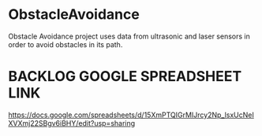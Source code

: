 # ObstacleAvoidance
Obstacle Avoidance project uses data from ultrasonic and laser sensors in order to avoid obstacles in its path.


BACKLOG GOOGLE SPREADSHEET LINK
====================================
https://docs.google.com/spreadsheets/d/15XmPTQIGrMIJrcy2Np_lsxUcNeIXVXmj22SBgv6iBHY/edit?usp=sharing

